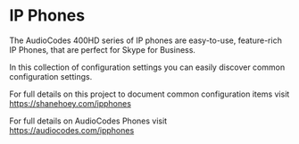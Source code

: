 # IP Phones

The AudioCodes 400HD series of IP phones are easy-to-use, feature-rich IP Phones, that are perfect for Skype for Business.

In this collection of configuration settings you can easily discover common configuration settings.

For full details on this project to document common configuration items visit https://shanehoey.com/ipphones

For full details on AudioCodes Phones visit https://audiocodes.com/ipphones
